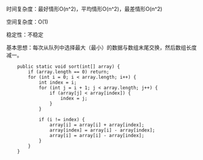 时间复杂度：最好情形O\(n^2\)，平均情形O\(n^2\)，最差情形O\(n^2\)

空间复杂度：O\(1\)

稳定性：不稳定

基本思想：每次从队列中选择最大（最小）的数据与数组末尾交换，然后数组长度减一。

```
    public static void sort(int[] array) {
        if (array.length == 0) return;
        for (int i = 0; i < array.length; i++) {
            int index = i;
            for (int j = i + 1; j < array.length; j++) {
                if (array[j] < array[index]) {
                    index = j;
                }
            }

            if (i != index) {
                array[i] = array[i] + array[index];
                array[index] = array[i] - array[index];
                array[i] = array[i] - array[index];
            }
        }
    }
```



